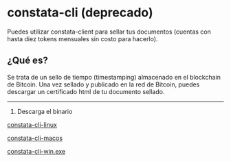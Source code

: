 # constata-cli (deprecado)
Puedes utilizar constata-client para sellar tus documentos (cuentas con hasta diez tokens mensuales sin costo para hacerlo).

## ¿Qué es?
Se trata de un sello de tiempo (timestamping) almacenado en el blockchain de Bitcoin. Una vez sellado y publicado en la red de Bitcoin, puedes descargar un certificado html de tu documento sellado.
***

1. Descarga el binario

[constata-cli-linux](https://github.com/constata-eu/constata-client/releases/download/rc-3/constata-cli-linux)


[constata-cli-macos](https://github.com/constata-eu/constata-client/releases/download/rc-3/constata-cli-macos)


[constata-cli-win.exe](https://github.com/constata-eu/constata-client/releases/download/rc-3/constata-cli-win.exe)  

  
